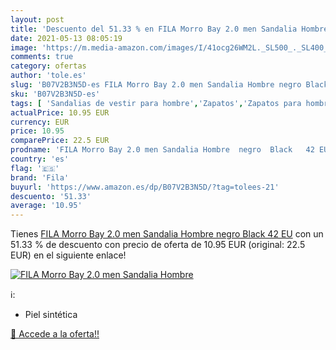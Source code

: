 ```yaml
---
layout: post
title: 'Descuento del 51.33 % en FILA Morro Bay 2.0 men Sandalia Hombre  '
date: 2021-05-13 08:05:19
image: 'https://m.media-amazon.com/images/I/41ocg26WM2L._SL500_._SL400_.jpg'
comments: true
category: ofertas
author: 'tole.es'
slug: 'B07V2B3N5D-es FILA Morro Bay 2.0 men Sandalia Hombre negro Black 42 EU'
sku: 'B07V2B3N5D-es'
tags: [ 'Sandalias de vestir para hombre','Zapatos','Zapatos para hombre','Zapatos y complementos','fila','sandalia', ]
actualPrice: 10.95 EUR
currency: EUR
price: 10.95
comparePrice: 22.5 EUR
prodname: 'FILA Morro Bay 2.0 men Sandalia Hombre  negro  Black   42 EU'
country: 'es'
flag: '🇪🇸'
brand: 'Fila'
buyurl: 'https://www.amazon.es/dp/B07V2B3N5D/?tag=tolees-21'
descuento: '51.33'
average: '10.95'
---
```


Tienes [FILA Morro Bay 2.0 men Sandalia Hombre  negro  Black   42 EU](https://www.amazon.es/dp/B07V2B3N5D/?tag=tolees-21) con un 51.33 % de descuento con precio de oferta de 10.95 EUR (original: 22.5 EUR) en el siguiente enlace!

[![FILA Morro Bay 2.0 men Sandalia Hombre  ](https://m.media-amazon.com/images/I/41ocg26WM2L._SL500_._SL400_.jpg)](https://www.amazon.es/dp/B07V2B3N5D/?tag=tolees-21)

ℹ️:

- Piel sintética

[🛒 Accede a la oferta!!](https://www.amazon.es/dp/B07V2B3N5D/?tag=tolees-21)
